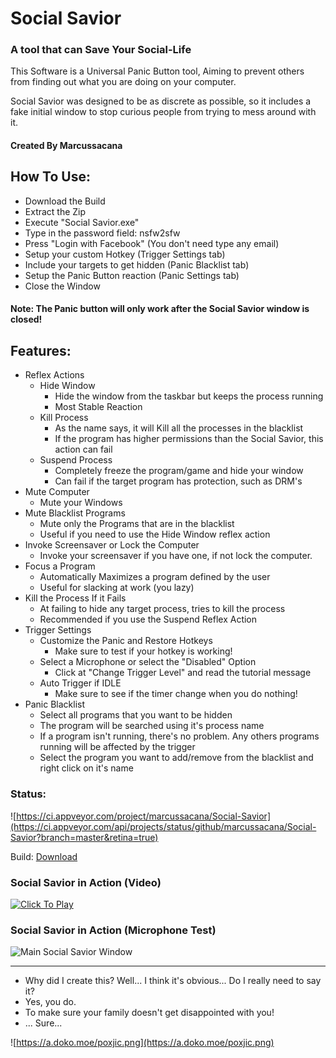 # Social Savior
### A tool that can Save Your Social-Life

This Software is a Universal Panic Button tool, Aiming to prevent others from finding out what you are doing on your computer.

Social Savior was designed to be as discrete as possible, so it includes a fake initial window to stop curious people from trying to mess around with it.

#### Created By Marcussacana


## How To Use:
- Download the Build
- Extract the Zip
- Execute "Social Savior.exe"
- Type in the password field: nsfw2sfw
- Press "Login with Facebook" (You don't need type any email)
- Setup your custom Hotkey (Trigger Settings tab)
- Include your targets to get hidden (Panic Blacklist tab)
- Setup the Panic Button reaction (Panic Settings tab)
- Close the Window
#### Note: The Panic button will only work after the Social Savior window is closed!

## Features:
- Reflex Actions
	- Hide Window
		- Hide the window from the taskbar but keeps the process running
		- Most Stable Reaction
	- Kill Process
		- As the name says, it will Kill all the processes in the blacklist
		- If the program has higher permissions than the Social Savior, this action can fail
	- Suspend Process
		- Completely freeze the program/game and hide your window
		- Can fail if the target program has protection, such as DRM's
- Mute Computer
	- Mute your Windows
- Mute Blacklist Programs
	- Mute only the Programs that are in the blacklist
	- Useful if you need to use the Hide Window reflex action
- Invoke Screensaver or Lock the Computer
	- Invoke your screensaver if you have one, if not lock the computer.
- Focus a Program
	- Automatically Maximizes a program defined by the user
	- Useful for slacking at work (you lazy)
- Kill the Process If it Fails
	- At failing to hide any target process, tries to kill the process
	- Recommended if you use the Suspend Reflex Action
- Trigger Settings
	- Customize the Panic and Restore Hotkeys
		- Make sure to test if your hotkey is working!
	- Select a Microphone or select the "Disabled" Option
		- Click at "Change Trigger Level" and read the tutorial message		
	- Auto Trigger if IDLE
		- Make sure to see if the timer change when you do nothing!
- Panic Blacklist
	- Select all programs that you want to be hidden
	- The program will be searched using it's process name
	- If a program isn't running, there's no problem. Any others programs running will be affected by the trigger
	- Select the program you want to add/remove from the blacklist and right click on it's name

### Status:
![https://ci.appveyor.com/project/marcussacana/Social-Savior](https://ci.appveyor.com/api/projects/status/github/marcussacana/Social-Savior?branch=master&retina=true)


Build: [Download](https://ci.appveyor.com/api/projects/marcussacana/social-savior/artifacts/Social%20Savior/bin/Social%20Savior.zip)


### Social Savior in Action (Video)
[![Click To Play](https://a.doko.moe/hcadch.png)](https://www.youtube.com/watch?v=QqrJ5VRHMSk "Click to Play")

### Social Savior in Action (Microphone Test)
![Main Social Savior Window](https://a.doko.moe/criwis.gif)

-----------
- Why did I create this? Well... I think it's obvious... Do I really need to say it?
- Yes, you do.
- To make sure your family doesn't get disappointed with you!
- ... Sure...

![https://a.doko.moe/poxjic.png](https://a.doko.moe/poxjic.png)
